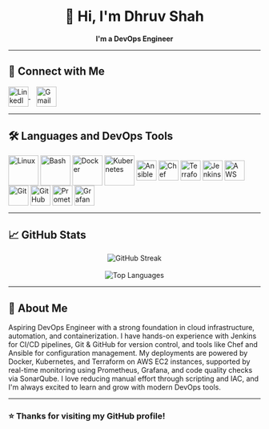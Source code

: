 <div align="center">

# 👋 Hi, I'm Dhruv Shah

**I'm a DevOps Engineer**

</div>


---

## 🔗 Connect with Me

<p align="left">
  <a href="https://www.linkedin.com/in/dhruv-shah-056090215/" target="_blank">
    <img src="https://cdn.jsdelivr.net/gh/devicons/devicon/icons/linkedin/linkedin-original.svg" alt="LinkedIn" height="40" width="40" style="vertical-align:middle;"/>
  </a>
  &nbsp;&nbsp;
  <a href="mailto:dhruvshah0612@gmail.com" target="_blank">
    <img src="https://upload.wikimedia.org/wikipedia/commons/4/4e/Gmail_Icon.png" alt="Gmail" height="40" width="40" style="vertical-align:middle;"/>
  </a>
</p>

---

## 🛠️ Languages and DevOps Tools

<p align="left">
  <img src="https://cdn.jsdelivr.net/gh/devicons/devicon/icons/linux/linux-original.svg" alt="Linux" height="60" width="60" style="vertical-align:middle;"/>
  <img src="https://cdn.jsdelivr.net/gh/devicons/devicon/icons/bash/bash-original.svg" alt="Bash" height="60" width="60" style="vertical-align:middle;"/>
  <img src="https://cdn.jsdelivr.net/gh/devicons/devicon/icons/docker/docker-original.svg" alt="Docker" height="60" width="60" style="vertical-align:middle;"/>
  <img src="https://cdn.jsdelivr.net/gh/devicons/devicon/icons/kubernetes/kubernetes-plain.svg" alt="Kubernetes" height="60" width="60" style="vertical-align:middle;"/>
  <img src="https://www.vectorlogo.zone/logos/ansible/ansible-icon.svg" alt="Ansible" height="40" style="vertical-align:middle;"/>
  <img src="https://www.vectorlogo.zone/logos/chefio/chefio-icon.svg" alt="Chef" height="40" style="vertical-align:middle;"/>
  <img src="https://www.vectorlogo.zone/logos/terraformio/terraformio-icon.svg" alt="Terraform" height="40" style="vertical-align:middle;"/>
  <img src="https://www.vectorlogo.zone/logos/jenkins/jenkins-icon.svg" alt="Jenkins" height="40" style="vertical-align:middle;"/>
  <img src="https://www.vectorlogo.zone/logos/amazon_aws/amazon_aws-icon.svg" alt="AWS" height="40" style="vertical-align:middle;"/>
  <img src="https://www.vectorlogo.zone/logos/git-scm/git-scm-icon.svg" alt="Git" height="40" style="vertical-align:middle;"/>
  <img src="https://www.vectorlogo.zone/logos/github/github-icon.svg" alt="GitHub" height="40" style="vertical-align:middle;"/>
  <img src="https://www.vectorlogo.zone/logos/prometheusio/prometheusio-icon.svg" alt="Prometheus" height="40" style="vertical-align:middle;"/>
  <img src="https://www.vectorlogo.zone/logos/grafana/grafana-icon.svg" alt="Grafana" height="40" style="vertical-align:middle;"/>
</p>

---

## 📈 GitHub Stats

<p align="center">
  <img src="https://github-readme-streak-stats.herokuapp.com/?user=DhruvShah0612&theme=tokyonight" alt="GitHub Streak" />
  <br><br>
  <img src="https://github-readme-stats.vercel.app/api/top-langs/?username=DhruvShah0612&layout=compact&theme=tokyonight" alt="Top Languages" />
</p>

---

## 📌 About Me

Aspiring DevOps Engineer with a strong foundation in cloud infrastructure, automation, and containerization. I have hands-on experience with Jenkins for CI/CD pipelines, Git & GitHub for version control, and tools like Chef and Ansible for configuration management. My deployments are powered by Docker, Kubernetes, and Terraform on AWS EC2 instances, supported by real-time monitoring using Prometheus, Grafana, and code quality checks via SonarQube. I love reducing manual effort through scripting and IAC, and I'm always excited to learn and grow with modern DevOps tools.

---

### ⭐ Thanks for visiting my GitHub profile!

